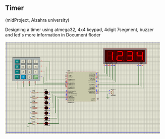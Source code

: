 

## Timer 
(midProject, Alzahra university) 

Designing a  timer using atmega32, 4x4 keypad, 4digit 7segment, buzzer and led's
more information in Document floder 


<img src="https://github.com/TamanaAmraji/midProject/blob/main/Document/Simulation.PNG"  width="500" height="300">
